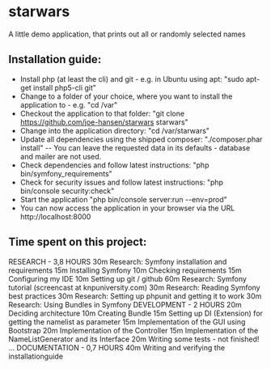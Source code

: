 starwars
========
A little demo application, that prints out all or randomly selected names

Installation guide:
-------------------
- Install php (at least the cli) and git - e.g. in Ubuntu using apt: "sudo apt-get install php5-cli git"
- Change to a folder of your choice, where you want to install the application to - e.g. "cd /var"
- Checkout the application to that folder: "git clone https://github.com/joe-hansen/starwars starwars"
- Change into the application directory: "cd /var/starwars"
- Update all dependencies using the shipped composer: "./composer.phar install"
-- You can leave the requested data in its defaults - database and mailer are not used.
- Check dependencies and follow latest instructions: "php bin/symfony_requirements"
- Check for security issues and follow latest instructions: "php bin/console security:check"
- Start the application "php bin/console server:run --env=prod"
- You can now access the application in your browser via the URL http://localhost:8000

Time spent on this project:
---------------------------
RESEARCH - 3,8 HOURS
 30m Research: Symfony installation and requirements
 15m Installing Symfony
 10m Checking requirements
 15m Configuring my IDE
 10m Setting up git / github
 60m Research: Symfony tutorial (screencast at knpuniversity.com)
 30m Research: Reading Symfony best practices
 30m Research: Setting up phpunit and getting it to work
 30m Research: Using Bundles in Symfony
DEVELOPMENT - 2 HOURS
 20m Deciding architecture
 10m Creating Bundle
 15m Setting up DI (Extension) for getting the namelist as parameter
 15m Implementation of the GUI using Bootstrap
 20m Implementation of the Controller
 15m Implementation of the NameListGenerator and its Interface
 20m Writing some tests - not finished! ...
DOCUMENTATION - 0,7 HOURS
 40m Writing and verifying the installationguide

